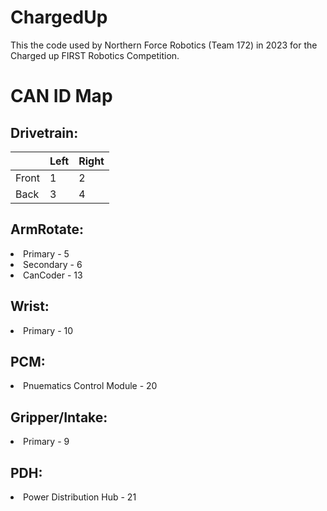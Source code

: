 # ChargedUp
This the code used by Northern Force Robotics (Team 172) in 2023 for the Charged up FIRST Robotics Competition. 

# CAN ID Map

## Drivetrain:

|       | Left | Right |
|-------|------|-------|
| Front |  1   |   2   |
| Back  |  3   |   4   |

## ArmRotate:

<li>Primary - 5</li>
<li>Secondary - 6</li>
<li>CanCoder - 13</li>

## Wrist:

<li>Primary - 10</li>

## PCM:

<li>Pnuematics Control Module - 20</li>

## Gripper/Intake:

<li>Primary - 9</li>

## PDH:

<li>Power Distribution Hub - 21</li>
